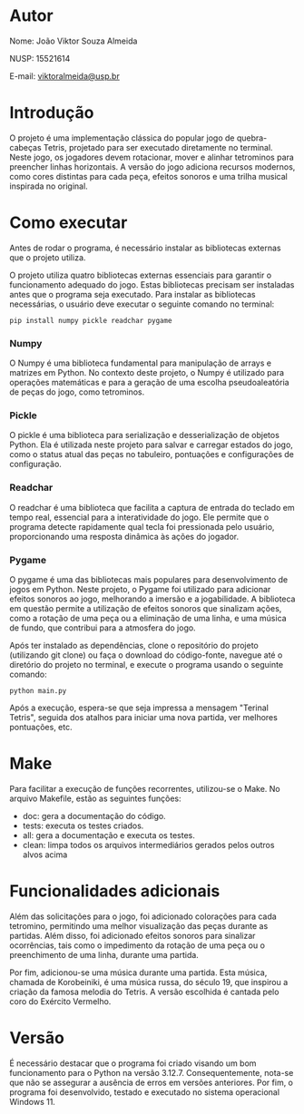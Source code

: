 # Autor

Nome: João Viktor Souza Almeida

NUSP: 15521614

E-mail: viktoralmeida@usp.br

# Introdução

O projeto é uma implementação clássica do popular jogo de quebra-cabeças Tetris,
projetado para ser executado diretamente no terminal. Neste jogo, os jogadores
devem rotacionar, mover e alinhar tetrominos para preencher linhas horizontais.
A versão do jogo adiciona recursos modernos, como cores distintas para cada
peça, efeitos sonoros e uma trilha musical inspirada no original.

# Como executar

Antes de rodar o programa, é necessário instalar as bibliotecas externas que o
projeto utiliza.

O projeto utiliza quatro bibliotecas externas essenciais para garantir o
funcionamento adequado do jogo. Estas bibliotecas precisam ser instaladas antes
que o programa seja executado. Para instalar as bibliotecas necessárias, o
usuário deve executar o seguinte comando no terminal:

```console
pip install numpy pickle readchar pygame
```

### Numpy

O Numpy é uma biblioteca fundamental para manipulação de arrays e matrizes em
Python. No contexto deste projeto, o Numpy é utilizado para operações
matemáticas e para a geração de uma escolha pseudoaleatória de peças do jogo,
como tetrominos.

### Pickle

O pickle é uma biblioteca para serialização e desserialização de objetos Python.
Ela é utilizada neste projeto para salvar e carregar estados do jogo, como o
status atual das peças no tabuleiro, pontuações e configurações de configuração.

### Readchar

O readchar é uma biblioteca que facilita a captura de entrada do teclado em
tempo real, essencial para a interatividade do jogo. Ele permite que o programa
detecte rapidamente qual tecla foi pressionada pelo usuário, proporcionando uma
resposta dinâmica às ações do jogador.

### Pygame

O pygame é uma das bibliotecas mais populares para desenvolvimento de jogos em
Python. Neste projeto, o Pygame foi utilizado para adicionar efeitos sonoros ao
jogo, melhorando a imersão e a jogabilidade. A biblioteca em questão permite a
utilização de efeitos sonoros que sinalizam ações, como a rotação de uma peça ou
a eliminação de uma linha, e uma música de fundo, que contribui para a atmosfera
do jogo.

Após ter instalado as dependências, clone o repositório do projeto (utilizando
git clone) ou faça o download do código-fonte, navegue até o diretório do
projeto no terminal, e execute o programa usando o seguinte comando:

```console
python main.py
```

Após a execução, espera-se que seja impressa a mensagem "Terinal Tetris",
seguida dos atalhos para iniciar uma nova partida, ver melhores pontuações, etc.

# Make

Para facilitar a execução de funções recorrentes, utilizou-se o Make. No arquivo
Makefile, estão as seguintes funções:

- doc: gera a documentação do código.
- tests: executa os testes criados.
- all: gera a documentação e executa os testes.
- clean: limpa todos os arquivos intermediários gerados pelos outros alvos acima

# Funcionalidades adicionais

Além das solicitações para o jogo, foi adicionado colorações para cada
tetromino, permitindo uma melhor visualização das peças durante as partidas.
Além disso, foi adicionado efeitos sonoros para sinalizar ocorrências, tais como
o impedimento da rotação de uma peça ou o preenchimento de uma linha, durante
uma partida.

Por fim, adicionou-se uma música durante uma partida. Esta música, chamada de
Korobeiniki, é uma música russa, do século 19, que inspirou a criação da famosa
melodia do Tetris. A versão escolhida é cantada pelo coro do Exército Vermelho.

# Versão

É necessário destacar que o programa foi criado visando um bom funcionamento
para o Python na versão 3.12.7. Consequentemente, nota-se que não se assegurar a
ausência de erros em versões anteriores. Por fim, o programa foi desenvolvido,
testado e executado no sistema operacional Windows 11.
